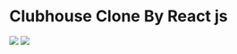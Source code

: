 <h1>Clubhouse Clone By React js</h1>
<img src="https://www.emergingedtech.com/wp/wp-content/uploads/2021/07/Clubhouse_App_10052021_1200-1.jpg"/>
<img src="https://voxuspr.com/wp-content/uploads/2021/03/clubhouse-app-3.jpg"/>
